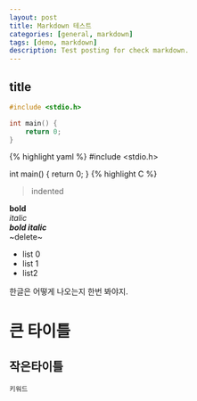 ```yaml
---
layout: post
title: Markdown 테스트
categories: [general, markdown]
tags: [demo, markdown]
description: Test posting for check markdown.
---
```


title
--------------------

```c
#include <stdio.h>

int main() {
	return 0;
}
```

{% highlight yaml %}
#include <stdio.h>

int main() {
	return 0;
}
{% highlight C %}

> indented

**bold**  
*italic*  
***bold italic***  
~delete~

- list 0
- list 1
- list2

한글은 어떻게 나오는지 한번 봐야지.

# 큰 타이틀

## 작은타이틀

`키워드`